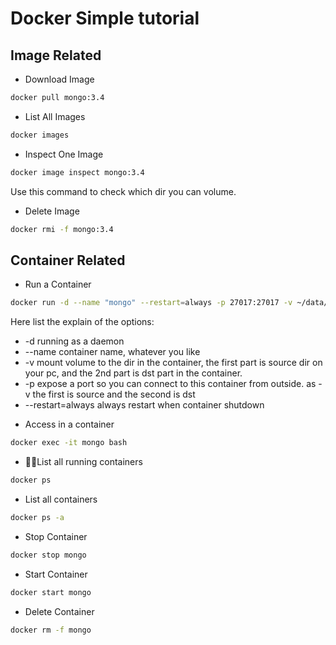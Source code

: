 # Docker Simple tutorial

## Image Related

- Download Image

```bash
docker pull mongo:3.4
```

- List All Images

```bash
docker images
```

- Inspect One Image

```bash
docker image inspect mongo:3.4
```

Use this command to check which dir you can volume.

- Delete Image

```bash
docker rmi -f mongo:3.4
```


## Container Related

- Run a Container

```bash
docker run -d --name "mongo" --restart=always -p 27017:27017 -v ~/data/mongo:/data/db mongo:3.4
```

Here list the explain of the options:

  + -d running as a daemon
  + --name container name, whatever you like
  + -v mount volume to the dir in the container, the first part is source dir on your pc, and the 2nd part is dst part in the container.
  + -p expose a port so you can connect to this container from outside. as -v the first is source and the second is dst
  + --restart=always always restart when container shutdown

- Access in a container

```bash
docker exec -it mongo bash
```

- List all running containers

```bash
docker ps
```

- List all containers

```bash
docker ps -a
```

- Stop Container

```bash
docker stop mongo
```

- Start Container

```bash
docker start mongo
```

- Delete Container

```bash
docker rm -f mongo
```
